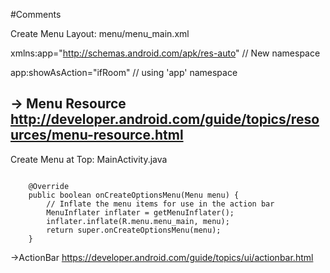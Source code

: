 
#Comments

Create Menu Layout:
menu/menu_main.xml

xmlns:app="http://schemas.android.com/apk/res-auto" // New namespace

app:showAsAction="ifRoom" // using 'app' namespace

-> Menu Resource
http://developer.android.com/guide/topics/resources/menu-resource.html
--------------------------------------------------------------------------------------------------------------------------------------------


Create Menu at Top:
MainActivity.java

<code>
    @Override
    public boolean onCreateOptionsMenu(Menu menu) {
        // Inflate the menu items for use in the action bar
        MenuInflater inflater = getMenuInflater();
        inflater.inflate(R.menu.menu_main, menu);
        return super.onCreateOptionsMenu(menu);
    }
</code>


->ActionBar
https://developer.android.com/guide/topics/ui/actionbar.html
